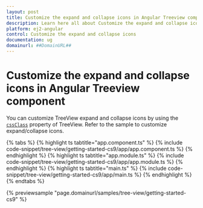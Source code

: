 ```yaml
---
layout: post
title: Customize the expand and collapse icons in Angular Treeview component | Syncfusion
description: Learn here all about Customize the expand and collapse icons in Syncfusion Angular Treeview component of Syncfusion Essential JS 2 and more.
platform: ej2-angular
control: Customize the expand and collapse icons 
documentation: ug
domainurl: ##DomainURL##
---
```


# Customize the expand and collapse icons in Angular Treeview component

You can customize TreeView expand and collapse icons by using the [`cssClass`](https://ej2.syncfusion.com/angular/documentation/api/treeview#cssclass)&nbsp;property of TreeView.
Refer to the sample to customize expand/collapse icons.

{% tabs %}
{% highlight ts tabtitle="app.component.ts" %}
{% include code-snippet/tree-view/getting-started-cs9/app/app.component.ts %}
{% endhighlight %}
{% highlight ts tabtitle="app.module.ts" %}
{% include code-snippet/tree-view/getting-started-cs9/app/app.module.ts %}
{% endhighlight %}
{% highlight ts tabtitle="main.ts" %}
{% include code-snippet/tree-view/getting-started-cs9/app/main.ts %}
{% endhighlight %}
{% endtabs %}
  
{% previewsample "page.domainurl/samples/tree-view/getting-started-cs9" %}